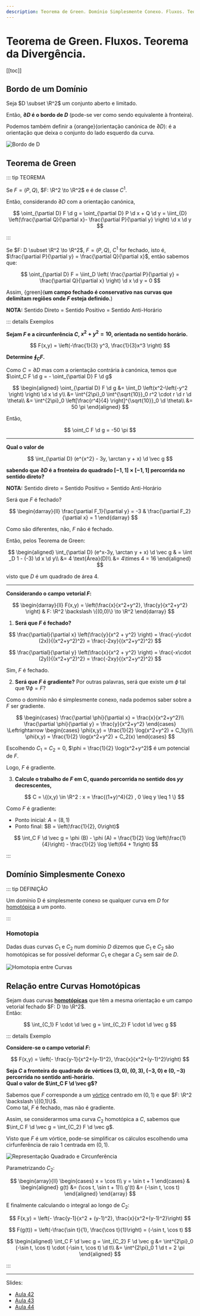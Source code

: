 ```yaml
---
description: Teorema de Green. Domínio Simplesmente Conexo. Fluxos. Teorema da Divergência.
---
```


# Teorema de Green. Fluxos. Teorema da Divergência.

[[toc]]

## Bordo de um Domínio

Seja $D \subset \R^2$ um conjunto aberto e limitado.

Então, **$\partial D$ é o bordo de $D$** (pode-se ver como sendo equivalente à fronteira).

Podemos também definir a {orange}(orientação canónica de $\partial D$): é a orientação que deixa o conjunto do lado esquerdo da curva.

![Bordo de D](./assets/0017-bordo.svg)

## Teorema de Green

::: tip TEOREMA

Se $F = (P, Q)$, $F: \R^2 \to \R^2$ e é de classe $C^1$.

Então, considerando $\partial D$ com a orientação canónica,

$$
\oint_{\partial D} F \d g = \oint_{\partial D} P \d x + Q \d y = \iint_{D} \left(\frac{\partial Q}{\partial x}- \frac{\partial P}{\partial y} \right) \d x \d y
$$

:::

Se $F: D \subset \R^2 \to \R^2$, $F=(P,Q)$, $C^1$ for fechado, isto é, $\frac{\partial P}{\partial y} = \frac{\partial Q}{\partial x}$,
então sabemos que:

$$
\oint_{\partial D} F = \iint_D \left( \frac{\partial P}{\partial y} = \frac{\partial Q}{\partial x} \right) \d x \d y = 0
$$

Assim, {green}(**um campo fechado é conservativo nas curvas que delimitam regiões onde $F$ esteja definido.**)

**NOTA:** Sentido Direto = Sentido Positivo = Sentido Anti-Horário

::: details Exemplos

**Sejam $F$ e a circunferência $C$, $x^2+y^2=10$, orientada no sentido horário.**

$$
F(x,y) = \left(-\frac{1}{3} y^3, \frac{1}{3}x^3 \right)
$$

**Determine $\oint_C F$.**

Como $C = \partial D$ mas com a orientação contrária à canónica, temos que
$\oint_C F \d g = - \oint_{\partial D} F \d g$

$$
\begin{aligned}
\oint_{\partial D} F \d g &= \iint_D \left(x^2-\left(-y^2 \right) \right) \d x \d y\\
&= \int^{2\pi}_0 \int^{\sqrt{10}}_0 r^2 \cdot r \d r \d \theta\\
&= \int^{2\pi}_0 \left[\frac{r^4}{4} \right]^{\sqrt{10}}_0 \d \theta\\
&= 50 \pi
\end{aligned}
$$

Então,

$$
\oint_C F \d g = -50 \pi
$$

---

**Qual o valor de**

$$
\int_{\partial D} (e^{x^2} - 3y, \arctan y + x) \d \vec g
$$

**sabendo que $\partial D$ é a fronteira do quadrado $[-1, 1] \times [-1, 1]$ percorrida no sentido direto?**

**NOTA:** Sentido direto = Sentido Positivo = Sentido Anti-Horário

Será que $F$ é fechado?

$$
\begin{darray}{ll}
\frac{\partial F_1}{\partial y} = -3 & \frac{\partial F_2}{\partial x} = 1
\end{darray}
$$

Como são diferentes, não, $F$ não é fechado.

Então, pelos Teorema de Green:

$$
\begin{aligned}
\int_{\partial D} (e^x-3y, \arctan y + x) \d \vec g & = \iint _D 1 - (-3) \d x \d y\\
&= 4 \text{Área}(D)\\
&= 4\times 4 = 16
\end{aligned}
$$

visto que $D$ é um quadrado de área $4$.

---

**Considerando o campo vetorial $F$:**

$$
\begin{darray}{ll}
F(x,y) = \left(\frac{x}{x^2+y^2}, \frac{y}{x^2+y^2} \right)
& F: \R^2 \backslash \{(0,0)\} \to \R^2
\end{darray}
$$

1. **Será que $F$ é fechado?**

$$
\frac{\partial}{\partial x} \left(\frac{y}{x^2 + y^2} \right) = \frac{-y\cdot (2x)}{(x^2+y^2)^2} = \frac{-2xy}{(x^2+y^2)^2}
$$

$$
\frac{\partial}{\partial y} \left(\frac{x}{x^2 + y^2} \right) = \frac{-x\cdot (2y)}{(x^2+y^2)^2} = \frac{-2xy}{(x^2+y^2)^2}
$$

Sim, $F$ é fechado.

2. **Será que $F$ é gradiente?**
   Por outras palavras, será que existe um $\phi$ tal que $\nabla \phi = F$?

Como o domínio não é simplesmente conexo, nada podemos saber sobre a $F$ ser gradiente.

$$
\begin{cases}
\frac{\partial \phi}{\partial x} = \frac{x}{x^2+y^2}\\
\frac{\partial \phi}{\partial y} = \frac{y}{x^2+y^2}
\end{cases}
\Leftrightarrow
\begin{cases}
\phi(x,y) = \frac{1}{2} \log(x^2+y^2) + C_1(y)\\
\phi(x,y) = \frac{1}{2} \log(x^2+y^2) + C_2(x)
\end{cases}
$$

Escolhendo $C_1 = C_2 = 0$, $\phi = \frac{1}{2} \log(x^2+y^2)$ é um potencial de $F$.

Logo, $F$ é gradiente.

3. **Calcule o trabalho de $F$ em C, quando percorrida no sentido dos $yy$ decrescentes,**

   $$
   C = \{(x,y) \in \R^2 : x = \frac{(1+y)^4}{2} , 0 \leq y \leq 1 \}
   $$

Como $F$ é gradiente:

- Ponto inicial: $A = (8,1)$
- Ponto final: $B = \left(\frac{1}{2}, 0\right)$

$$
\int_C F \d \vec g = \phi (B) - \phi (A) = \frac{1}{2} \log \left(\frac{1}{4}\right) - \frac{1}{2} \log \left(64 + 1\right)
$$

:::

## Domínio Simplesmente Conexo

::: tip DEFINIÇÃO

Um domínio D é simplesmente conexo se qualquer curva em $D$ for [homotópica](#homotopia) a um ponto.

:::

### Homotopia

Dadas duas curvas $C_1$ e $C_2$ num domínio $D$ dizemos que $C_1$ e $C_2$ são homotópicas
se for possível deformar $C_1$ e chegar a $C_2$ sem sair de $D$.

<img src="./assets/0017-homotopia.svg" alt="Homotopia entre Curvas" class="invert-dark2">

## Relação entre Curvas Homotópicas

Sejam duas curvas [**homotópicas**](#homotopia) que têm a mesma orientação e
um campo vetorial fechado $F: D \to \R^2$.  
Então:

$$
\int_{C_1} F \cdot \d \vec g = \int_{C_2} F \cdot \d \vec g
$$

::: details Exemplo

**Considere-se o campo vetorial $F$:**

$$
F(x,y) = \left(- \frac{y-1}{x^2+(y-1)^2}, \frac{x}{x^2+(y-1)^2}\right)
$$

**Seja $C$ a fronteira do quadrado de vértices $(3,0)$, $(0,3)$, $(-3,0)$ e $(0,-3)$ percorrida no sentido anti-horário.**  
**Qual o valor de $\int_C F \d \vec g$?**

Sabemos que $F$ corresponde a um [vórtice](./0016-campos-vetoriais.md#vortice) centrado em $(0,1)$ e que $F: \R^2 \backslash \{(0,1)\}$.  
Como tal, $F$ é fechado, mas não é gradiente.

Assim, se considerarmos uma curva $C_2$ homotópica a $C$, sabemos que
$\int_C F \d \vec g = \int_{C_2} F \d \vec g$.

Visto que $F$ é um vórtice, pode-se simplificar os cálculos escolhendo uma cirfunferência de raio $1$ centrada em $(0,1)$.

<img src="./assets/0017-quadrado-circ.svg" alt="Representação Quadrado e Circunferência" class="invert-dark2">

Parametrizando $C_2$:

$$
\begin{array}{ll}
\begin{cases}
x = \cos t\\
y = \sin t + 1
\end{cases}
&
\begin{aligned}
g(t) &= (\cos t, \sin t + 1)\\
g'(t) &= (-\sin t, \cos t)
\end{aligned}
\end{array}
$$

E finalmente calculando o integral ao longo de $C_2$:

$$
F(x,y) = \left(- \frac{y-1}{x^2 + (y-1)^2}, \frac{x}{x^2+(y-1)^2}\right)
$$

$$
F(g(t)) = \left(-\frac{\sin t}{1}, \frac{\cos t}{1}\right) = (-\sin t, \cos t)
$$

$$
\begin{aligned}
\int_C F \d \vec g = \int_{C_2} F \d \vec g &= \int^{2\pi}_0 (-\sin t, \cos t) \cdot (-\sin t, \cos t) \d t\\
&= \int^{2\pi}_0 1 \d t = 2 \pi
\end{aligned}
$$

:::

---

Slides:

- [Aula 42](https://drive.google.com/file/d/1Rh4CgKjNlN0dsOW1Tj7hx2Vsi_tE3iX5/view?usp=sharing)
- [Aula 43](https://drive.google.com/file/d/1jSrsIL09bUATiovHIA4RHd41K3aS4fpL/view?usp=sharing)
- [Aula 44](https://drive.google.com/file/d/1nBL6e79aEpJiLx_uZcdqRc9M5IIVFzVu/view?usp=sharing)
